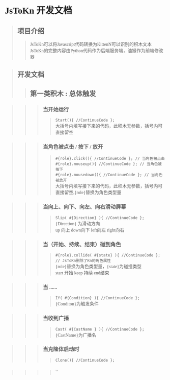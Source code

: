 <!-- >>>> <font face="HarmonyOS Sans SC"></font> -->
# <font face="HarmonyOS Sans SC">JsToKn 开发文档</font>
> ## <font face="HarmonyOS Sans SC">项目介绍</font>
>> <font face="HarmonyOS Sans SC">JsToKn可以将Javascript代码转换为KittenN可以识别的积木文本</font>   
>> <font face="HarmonyOS Sans SC">JsToKn的完整内容由Python代码作为后端服务端，油猴作为前端修改器</font>

> ## <font face="HarmonyOS Sans SC">开发文档</font>
>> ## <font face="HarmonyOS Sans SC">第一类积木 : 总体触发</font>

>>> ### <font face="HarmonyOS Sans SC">当开始运行</font>
>>>> <font face="HarmonyOS Sans SC">`Start(){ //ContinueCode };`</font>  
>>>> <font face="HarmonyOS Sans SC">大括号内填写接下来的代码，此积木无参数，括号内可直接留空</font>

>>> ### <font face="HarmonyOS Sans SC">当角色被点击 / 按下 / 放开</font>
>>>> <font face="HarmonyOS Sans SC">`#{role}.click(){ //ContinueCode }; // 当角色被点击`</font>  
>>>> <font face="HarmonyOS Sans SC">`#{role}.mouseup(){ //ContinueCode }; // 当角色被按下`</font>  
>>>> <font face="HarmonyOS Sans SC">`#{role}.mousedown(){ //ContinueCode }; // 当角色被放开`</font>  
>>>> <font face="HarmonyOS Sans SC"> 大括号内填写接下来的代码，此积木无参数，括号内可直接留空,{role}替换为角色类型量</font>

>>> ### <font face="HarmonyOS Sans SC">当向上、向下、向左、向右滑动屏幕</font>
>>>> <font face="HarmonyOS Sans SC">`Slip( #{Direction} ){ //ContinueCode };`</font>  
>>>> <font face="HarmonyOS Sans SC">{Direction} 为滑动方向 </font>  
>>>> <font face="HarmonyOS Sans SC"> up 向上 down向下 left向左 right向右</font>

>>> ### <font face="HarmonyOS Sans SC">当（开始、持续、结束）碰到角色</font>
>>>> <font face="HarmonyOS Sans SC">`#{role}.collide( #{state} ){ //ContinueCode };`</font>  
>>>> <font face="HarmonyOS Sans SC"> `// JsToKn删除了Kn的角色属性 `</font>  
>>>> <font face="HarmonyOS Sans SC">{role}替换为角色类型量，{state}为碰撞类型</font>  
<font face="HarmonyOS Sans SC">start 开始 keep 持续 end结束</font>

>>> ### <font face="HarmonyOS Sans SC">当 ......</font>
>>>> <font face="HarmonyOS Sans SC">`If( #{Condition} ){ //ContinueCode };`</font>   
>>>> <font face="HarmonyOS Sans SC"> {Conditon}为触发条件 </font>

>>> ### <font face="HarmonyOS Sans SC">当收到广播</font>
>>>> <font face="HarmonyOS Sans SC">`Cast( #{CastName } ){ //ContinueCode };`</font>   
>>>> <font face="HarmonyOS Sans SC">{CastName}为广播名</font>

>>> ### <font face="HarmonyOS Sans SC">当克隆体启动时</font>
>>>> <font face="HarmonyOS Sans SC">`Clone(){ //ContinueCode };`</font>   
>>>> <font face="HarmonyOS Sans SC"></font>

>>> ### <font face="HarmonyOS Sans SC"></font>
>>>> <font face="HarmonyOS Sans SC">``</font>   
>>>> <font face="HarmonyOS Sans SC"></font>